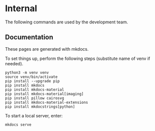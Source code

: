 # Internal

The following commands are used by the development team.


## Documentation

These pages are generated with mkdocs.

To set things up, perform the following steps (substitute name of venv if needed).

```
python3 -m venv venv
source venv/bin/activate
pip install --upgrade pip
pip install mkdocs
pip install mkdocs-material
pip install mkdocs-material[imaging]
pip install pillow cairosvg
pip install mkdocs-material-extensions
pip install mkdocstrings[python]
```

To start a local server, enter:
```
mkdocs serve
```